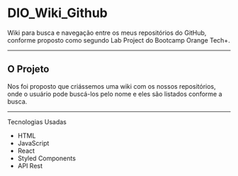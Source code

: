 # DIO_Wiki_Github
Wiki para busca e navegação entre os meus repositórios do GitHub, conforme proposto como segundo Lab Project do Bootcamp Orange Tech+.

----

## O Projeto
Nos foi proposto que criássemos uma wiki com os nossos repositórios, onde o usuário pode buscá-los pelo nome e eles são listados conforme a busca.

----

Tecnologias Usadas

- HTML
- JavaScript
- React
- Styled Components
- API Rest
